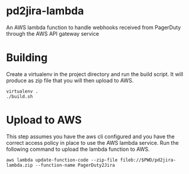 # pd2jira-lambda
An AWS lambda function to handle webhooks received from PagerDuty through the AWS API gateway service

# Building
Create a virtualenv in the project directory and run the build script. It will produce as zip file that you will then upload to AWS.
```
virtualenv .
./build.sh
```

# Upload to AWS
This step assumes you have the aws cli configured and you have the correct access policy in place to use the AWS lambda service.
Run the following command to upload the lambda function to AWS.
```
aws lambda update-function-code --zip-file fileb://$PWD/pd2jira-lambda.zip --function-name PagerDuty2Jira
```


